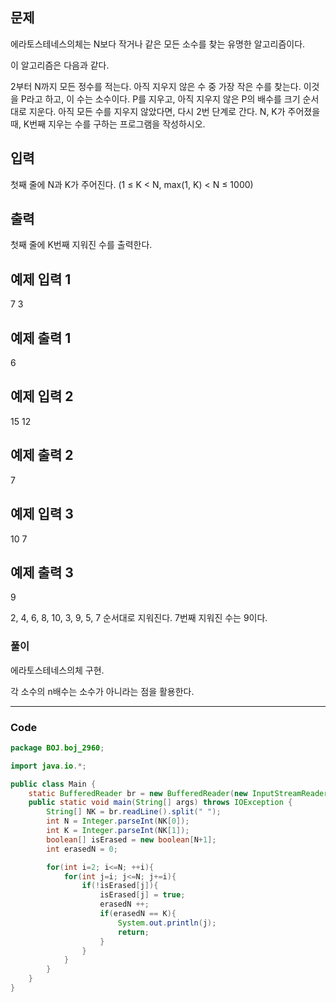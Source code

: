 
## 문제

에라토스테네스의체는 N보다 작거나 같은 모든 소수를 찾는 유명한 알고리즘이다.

이 알고리즘은 다음과 같다.

2부터 N까지 모든 정수를 적는다.
아직 지우지 않은 수 중 가장 작은 수를 찾는다. 이것을 P라고 하고, 이 수는 소수이다.
P를 지우고, 아직 지우지 않은 P의 배수를 크기 순서대로 지운다.
아직 모든 수를 지우지 않았다면, 다시 2번 단계로 간다.
N, K가 주어졌을 때, K번째 지우는 수를 구하는 프로그램을 작성하시오.

## 입력

첫째 줄에 N과 K가 주어진다. (1 ≤ K < N, max(1, K) < N ≤ 1000)

## 출력

첫째 줄에 K번째 지워진 수를 출력한다.

## 예제 입력 1

7 3

## 예제 출력 1

6

## 예제 입력 2

15 12

## 예제 출력 2

7

## 예제 입력 3

10 7

## 예제 출력 3

9

2, 4, 6, 8, 10, 3, 9, 5, 7 순서대로 지워진다. 7번째 지워진 수는 9이다.

### 풀이

에라토스테네스의체 구현.

각 소수의 n배수는 소수가 아니라는 점을 활용한다.

---

### Code

<!-- CODE-APPENDED:Main.java -->
```java
package BOJ.boj_2960;

import java.io.*;

public class Main {
    static BufferedReader br = new BufferedReader(new InputStreamReader(System.in));
    public static void main(String[] args) throws IOException {
        String[] NK = br.readLine().split(" ");
        int N = Integer.parseInt(NK[0]);
        int K = Integer.parseInt(NK[1]);
        boolean[] isErased = new boolean[N+1];
        int erasedN = 0;

        for(int i=2; i<=N; ++i){
            for(int j=i; j<=N; j+=i){
                if(!isErased[j]){
                    isErased[j] = true;
                    erasedN ++;
                    if(erasedN == K){
                        System.out.println(j);
                        return;
                    }
                }
            }
        }
    }
}

```
